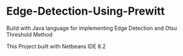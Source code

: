 # Edge-Detection-Using-Prewitt
Build with Java language for implementing Edge Detection and Otsu Threshold Method

This Project built with Netbeans IDE 8.2
